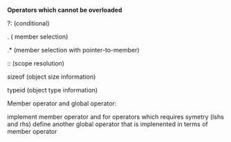 **Operators which cannot be overloaded**

?: (conditional)

. ( member selection)

.* (member selection with pointer-to-member)

:: (scope resolution)

sizeof (object size information)

typeid (object type information)

Member operator and global operator:

implement member operator and for operators which requires symetry (lshs and rhs)
define another global operator that is implenented in terms of member operator